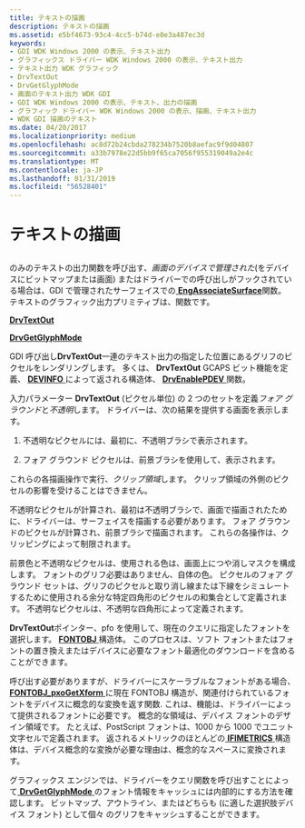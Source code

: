 ```yaml
---
title: テキストの描画
description: テキストの描画
ms.assetid: e5bf4673-93c4-4cc5-b74d-e0e3a487ec3d
keywords:
- GDI WDK Windows 2000 の表示、テキスト出力
- グラフィックス ドライバー WDK Windows 2000 の表示、テキスト出力
- テキスト出力 WDK グラフィック
- DrvTextOut
- DrvGetGlyphMode
- 画面のテキスト出力 WDK GDI
- GDI WDK Windows 2000 の表示、テキスト、出力の描画
- グラフィック ドライバー WDK Windows 2000 の表示、描画、テキスト出力
- WDK GDI 描画のテキスト
ms.date: 04/20/2017
ms.localizationpriority: medium
ms.openlocfilehash: ac8d72b24cbda278234b7520b8aefac9f9d04807
ms.sourcegitcommit: a33b7978e22d5bb9f65ca7056f955319049a2e4c
ms.translationtype: MT
ms.contentlocale: ja-JP
ms.lasthandoff: 01/31/2019
ms.locfileid: "56528401"
---
```

# <a name="drawing-text"></a>テキストの描画


## <span id="ddk_drawing_text_gg"></span><span id="DDK_DRAWING_TEXT_GG"></span>


のみのテキストの出力関数を呼び出す、*画面のデバイスで管理された*(をデバイスにビットマップまたは画面) またはドライバーでの呼び出しがフックされている場合は、GDI で管理されたサーフェイスでの[ **EngAssociateSurface**](https://msdn.microsoft.com/library/windows/hardware/ff564183)関数。 テキストのグラフィック出力プリミティブは、関数です。

[**DrvTextOut**](https://msdn.microsoft.com/library/windows/hardware/ff557277)

[**DrvGetGlyphMode**](https://msdn.microsoft.com/library/windows/hardware/ff556230)

GDI 呼び出し**DrvTextOut**一連のテキスト出力の指定した位置にあるグリフのピクセルをレンダリングします。 多くは、 **DrvTextOut** GCAPS ビット機能を定義、 [ **DEVINFO** ](https://msdn.microsoft.com/library/windows/hardware/ff552835)によって返される構造体、 [ **DrvEnablePDEV** ](https://msdn.microsoft.com/library/windows/hardware/ff556211)関数。

入力パラメーター **DrvTextOut** (ピクセル単位) の 2 つのセットを定義*フォア グラウンド*と*不透明*します。 ドライバーは、次の結果を提供する画面を表示します。

1.  不透明なピクセルには、最初に、不透明ブラシで表示されます。

2.  フォア グラウンド ピクセルは、前景ブラシを使用して、表示されます。

これらの各描画操作で実行、*クリップ領域*します。 クリップ領域の外側のピクセルの影響を受けることはできません。

不透明なピクセルが計算され、最初は不透明ブラシで、画面で描画されたために、ドライバーは、サーフェイスを描画する必要があります。 フォア グラウンドのピクセルが計算され、前景ブラシで描画されます。 これらの各操作は、クリッピングによって制限されます。

前景色と不透明なピクセルは、使用される色は、画面上につや消しマスクを構成します。 フォントのグリフ必要はありません、自体の色。 ピクセルのフォア グラウンド セットは、グリフのピクセルと取り消し線または下線をシミュレートするために使用される余分な特定四角形のピクセルの和集合として定義されます。 不透明なピクセルは、不透明な四角形によって定義されます。

**DrvTextOut**ポインター、pfo を使用して、現在のクエリに指定したフォントを選択します。 [ **FONTOBJ** ](https://msdn.microsoft.com/library/windows/hardware/ff565974)構造体。 このプロセスは、ソフト フォントまたはフォントの置き換えまたはデバイスに必要なフォント最適化のダウンロードを含めることができます。

呼び出す必要がありますが、ドライバーにスケーラブルなフォントがある場合、 [ **FONTOBJ\_pxoGetXform** ](https://msdn.microsoft.com/library/windows/hardware/ff566008)に現在 FONTOBJ 構造が、関連付けられているフォントをデバイスに概念的な変換を返す関数. これは、機能は、ドライバーによって提供されるフォントに必要です。 概念的な領域は、デバイス フォントのデザイン領域です。 たとえば、PostScript フォントは、1000 から 1000 でユニット文字セルで定義されます。 返されるメトリックのほとんどの[ **IFIMETRICS** ](https://msdn.microsoft.com/library/windows/hardware/ff567418)構造体は、デバイス概念的な変換が必要な理由は、概念的なスペースに変換されます。

グラフィックス エンジンでは、ドライバーをクエリ関数を呼び出すことによって[ **DrvGetGlyphMode** ](https://msdn.microsoft.com/library/windows/hardware/ff556230)のフォント情報をキャッシュには内部的にする方法を確認します。 ビットマップ、アウトライン、またはどちらも (に適した選択肢デバイス フォント) として個々 のグリフをキャッシュすることができます。

 

 





